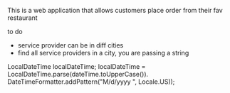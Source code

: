 This is a web application that allows customers place order from their fav restaurant 

to do
- service provider can be in diff cities
- find all service providers in a city, you are passing a string

LocalDateTime localDateTime;
localDateTime = LocalDateTime.parse(dateTime.toUpperCase()).
                         DateTimeFormatter.addPattern("M/d/yyyy ", Locale.US));
